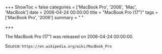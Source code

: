 +++
ShowToc = false
categories = ['MacBook Pro', '2006', 'Mac', 'MacBook']
date = 2006-04-24 00:00:00
title = "MacBook Pro (17\")"
tags = ['MacBook Pro', '2006']
summary = " "

+++

The MacBook Pro (17") was released on 2006-04-24 00:00:00.

Source: `https://en.wikipedia.org/wiki/MacBook_Pro`



